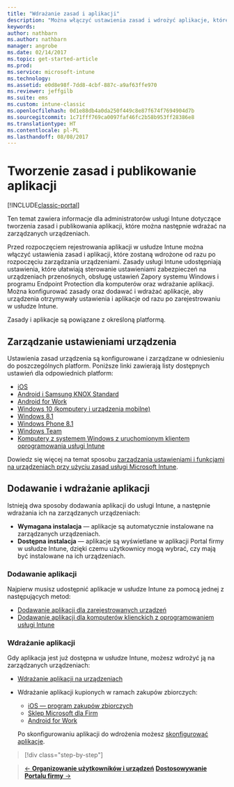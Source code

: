 ```yaml
---
title: "Wdrażanie zasad i aplikacji"
description: "Można włączyć ustawienia zasad i wdrożyć aplikacje, które będą stosowane zaraz po zarejestrowaniu urządzeń do zarządzania."
keywords: 
author: nathbarn
ms.author: nathbarn
manager: angrobe
ms.date: 02/14/2017
ms.topic: get-started-article
ms.prod: 
ms.service: microsoft-intune
ms.technology: 
ms.assetid: e0d8e98f-7dd8-4cbf-887c-a9af63ffe970
ms.reviewer: jeffgilb
ms.suite: ems
ms.custom: intune-classic
ms.openlocfilehash: 0d1e88db4a0da250f449c8e87f674f7694904d7b
ms.sourcegitcommit: 1c71fff769ca0097faf46fc2b58b953ff28386e8
ms.translationtype: HT
ms.contentlocale: pl-PL
ms.lasthandoff: 08/08/2017
---
```

# <a name="create-policies-and-publish-apps"></a>Tworzenie zasad i publikowanie aplikacji

[!INCLUDE[classic-portal](../includes/classic-portal.md)]

Ten temat zawiera informacje dla administratorów usługi Intune dotyczące tworzenia zasad i publikowania aplikacji, które można następnie wdrażać na zarządzanych urządzeniach.

Przed rozpoczęciem rejestrowania aplikacji w usłudze Intune można włączyć ustawienia zasad i aplikacji, które zostaną wdrożone od razu po rozpoczęciu zarządzania urządzeniami. Zasady usługi Intune udostępniają ustawienia, które ułatwiają sterowanie ustawieniami zabezpieczeń na urządzeniach przenośnych, obsługę ustawień Zapory systemu Windows i programu Endpoint Protection dla komputerów oraz wdrażanie aplikacji. Można konfigurować zasady oraz dodawać i wdrażać aplikacje, aby urządzenia otrzymywały ustawienia i aplikacje od razu po zarejestrowaniu w usłudze Intune.

Zasady i aplikacje są powiązane z określoną platformą.

## <a name="manage-device-settings"></a>Zarządzanie ustawieniami urządzenia

 Ustawienia zasad urządzenia są konfigurowane i zarządzane w odniesieniu do poszczególnych platform. Poniższe linki zawierają listy dostępnych ustawień dla odpowiednich platform:

- [iOS](/intune-classic/deploy-use/ios-policy-settings-in-microsoft-intune)
- [Android i Samsung KNOX Standard](/intune-classic/deploy-use/android-policy-settings-in-microsoft-intune)
- [Android for Work](/intune-classic/deploy-use/android-for-work-policy-settings-in-microsoft-intune)
- [Windows 10 (komputery i urządzenia mobilne)](/intune-classic/deploy-use/windows-10-policy-settings-in-microsoft-intune)
- [Windows 8.1](/intune-classic/deploy-use/windows-configuration-policy-settings-in-microsoft-intune)
- [Windows Phone 8.1](/intune-classic/deploy-use/windows-phone-8-1-policy-settings-in-microsoft-intune)
- [Windows Team](/intune-classic/deploy-use/windows-team-configuration-policy-settings-in-microsoft-intune)
- [Komputery z systemem Windows z uruchomionym klientem oprogramowania usługi Intune](/intune-classic/deploy-use/policies-to-protect-windows-pcs-in-microsoft-intune)

Dowiedz się więcej na temat sposobu [zarządzania ustawieniami i funkcjami na urządzeniach przy użyciu zasad usługi Microsoft Intune](/intune-classic/deploy-use/manage-settings-and-features-on-your-devices-with-microsoft-intune-policies).

## <a name="add-and-deploy-apps"></a>Dodawanie i wdrażanie aplikacji

Istnieją dwa sposoby dodawania aplikacji do usługi Intune, a następnie wdrażania ich na zarządzanych urządzeniach:
- **Wymagana instalacja** — aplikacje są automatycznie instalowane na zarządzanych urządzeniach.
- **Dostępna instalacja** — aplikacje są wyświetlane w aplikacji Portal firmy w usłudze Intune, dzięki czemu użytkownicy mogą wybrać, czy mają być instalowane na ich urządzeniach.

### <a name="add-apps"></a>Dodawanie aplikacji

Najpierw musisz udostępnić aplikacje w usłudze Intune za pomocą jednej z następujących metod:
- [Dodawanie aplikacji dla zarejestrowanych urządzeń](/intune-classic/deploy-use/add-apps-for-mobile-devices-in-microsoft-intune)
- [Dodawanie aplikacji dla komputerów klienckich z oprogramowaniem usługi Intune](/intune-classic/deploy-use/add-apps-for-windows-pcs-in-microsoft-intune)

### <a name="deploy-apps"></a>Wdrażanie aplikacji

Gdy aplikacja jest już dostępna w usłudze Intune, możesz wdrożyć ją na zarządzanych urządzeniach:
- [Wdrażanie aplikacji na urządzeniach](/intune-classic/deploy-use/deploy-use/deploy-apps-in-microsoft-intune)
- Wdrażanie aplikacji kupionych w ramach zakupów zbiorczych:
    - [iOS — program zakupów zbiorczych](/intune-classic/deploy-use/manage-ios-apps-you-purchased-through-a-volume-purchase-program-with-microsoft-intune)
    - [Sklep Microsoft dla Firm](/intune-classic/deploy-use/manage-apps-you-purchased-from-the-windows-store-for-business-with-microsoft-intune)
    - [Android for Work](/intune-classic/deploy-use/android-for-work-apps)

    Po skonfigurowaniu aplikacji do wdrożenia możesz [skonfigurować aplikacje](/intune-classic/deploy-use/monitor-apps-in-microsoft-intune).

>[!div class="step-by-step"]

>[&larr; **Organizowanie użytkowników i urządzeń**](.\start-with-a-paid-subscription-to-microsoft-intune-step-5.md)       [**Dostosowywanie Portalu firmy** &rarr;](/intune/company-portal-customize)  
